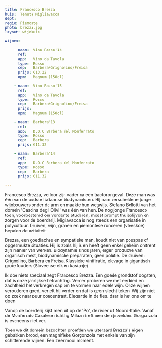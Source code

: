 ```yaml
---
title: Francesco Brezza
huis:  Tenuta Migliavacca
dept:  
regio: Piemonte
photo: brezza.jpg
layout: wijnhuis

wijnen:
    
    - naam:  Vino Rosso'14
      ref:   
      app:   Vino da Tavola
      type:  Rosso
      cep:   Barbera/Grignolino/Freisa
      prijs: €13.22
      opm:   Magnum (150cl)
    
    - naam:  Vino Rosso'15
      ref:   
      app:   Vino da Tavola
      type:  Rosso
      cep:   Barbera/Grignolino/Freisa
      prijs: 
      opm:   Magnum (150cl)    
      
    - naam:  Barbera'13
      ref:   
      app:   D.O.C Barbera del Monferrato 
      type:  Rosso
      cep:   Barbera 
      prijs: €11.32
    
    - naam:  Barbera'14
      ref:   
      app:   D.O.C Barbera del Monferrato 
      type:  Rosso
      cep:   Barbera 
      prijs: €11.32
   
---
```

Francesco Brezza, verloor zijn vader na een tractorongeval. Deze man was één van de oudste italiaanse biodynamisten.
Hij nam verscheidene jonge wijnbouwers onder de arm en maakte hun wegwijs. Stefano Bellotti van het domein 'Cascina degli Olivi' was één van hen.
De nog jonge Francesco toen, voorbestemd om verder te studeren, moest prompt thuisblijven en zorgen voor de boerderij. 
Migliavacca is nog steeds een organisatie in polycultuur. Druiven, wijn, granen en piemontese runderen (vleeskoe) bepalen de activiteit.

Brezza, een goedlachse en sympatieke man, houdt niet van poespas of opgesmukte situaties. Hij is zoals hij is en heeft geen enkel geheim omtrent zijn manier van werken.
Biodynamie sinds jaren, eigen productie van organisch mest, biodynamische preparaten, geen polutie.
De druiven: Grignolino, Barbera en Freisa. 
Klassieke vinificatie, elevage in gigantisch grote fouders (Sloveense eik en kastanje)

Ik doe niets speciaal zegt Francesco Brezza. 
Een goede grondstof oogsten, dat is onze jaarlijkse betrachting. Verder proberen we met eerbied en zachtheid het verkregen sap om te vormen naar edele wijn.
Onze wijnen verouderen goed, vertelt hij verder en dat is geen slecht teken.
Wij zijn niet op zoek naar puur concentraat. Elegantie in de fles, daar is het ons om te doen.

Vanop de boerderij kijkt men uit op de 'Po', de rivier uit Noord-Italië. Vanaf de Monferrato Casalese richting Milaan treft men de rijstvelden.
Gorgonzola is eveneens niet ver.

Toen we dit domein bezochten proefden we uiteraard Brezza's eigen gebakken brood, een magnifieke Gorgonzola met enkele van zijn schitterende wijnen.
Een zeer mooi moment.




   
